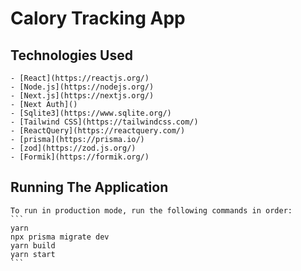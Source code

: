 # Calory Tracking App

## Technologies Used

    - [React](https://reactjs.org/)
    - [Node.js](https://nodejs.org/)
    - [Next.js](https://nextjs.org/)
    - [Next Auth]()
    - [Sqlite3](https://www.sqlite.org/)
    - [Tailwind CSS](https://tailwindcss.com/)
    - [ReactQuery](https://reactquery.com/)
    - [prisma](https://prisma.io/)
    - [zod](https://zod.js.org/)
    - [Formik](https://formik.org/)

## Running The Application

    To run in production mode, run the following commands in order:
    ```
    yarn
    npx prisma migrate dev
    yarn build
    yarn start
    ```
